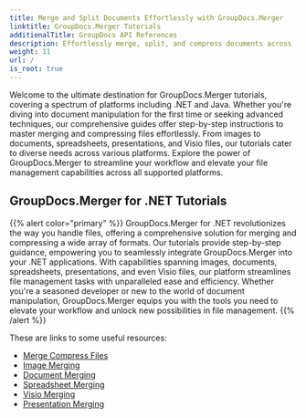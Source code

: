 ```yaml
---
title: Merge and Split Documents Effortlessly with GroupDocs.Merger
linktitle: GroupDocs.Merger Tutorials
additionalTitle: GroupDocs API References
description: Effortlessly merge, split, and compress documents across .NET and Java platforms with our expert tutorials on GroupDocs.Merger. Unlock seamless file management!
weight: 11
url: /
is_root: true
---
```


Welcome to the ultimate destination for GroupDocs.Merger tutorials, covering a spectrum of platforms including .NET and Java. Whether you're diving into document manipulation for the first time or seeking advanced techniques, our comprehensive guides offer step-by-step instructions to master merging and compressing files effortlessly. From images to documents, spreadsheets, presentations, and Visio files, our tutorials cater to diverse needs across various platforms. Explore the power of GroupDocs.Merger to streamline your workflow and elevate your file management capabilities across all supported platforms.

## GroupDocs.Merger for .NET Tutorials
{{% alert color="primary" %}}
GroupDocs.Merger for .NET revolutionizes the way you handle files, offering a comprehensive solution for merging and compressing a wide array of formats. Our tutorials provide step-by-step guidance, empowering you to seamlessly integrate GroupDocs.Merger into your .NET applications. With capabilities spanning images, documents, spreadsheets, presentations, and even Visio files, our platform streamlines file management tasks with unparalleled ease and efficiency. Whether you're a seasoned developer or new to the world of document manipulation, GroupDocs.Merger equips you with the tools you need to elevate your workflow and unlock new possibilities in file management.
{{% /alert %}}

These are links to some useful resources:
 
- [Merge Compress Files](./net/merge-compress-files/)
- [Image Merging](./net/image-merging/)
- [Document Merging](./net/document-merging/)
- [Spreadsheet Merging](./net/spreadsheet-merging/)
- [Visio Merging](./net/visio-merging/)
- [Presentation Merging](./net/presentation-merging/)





